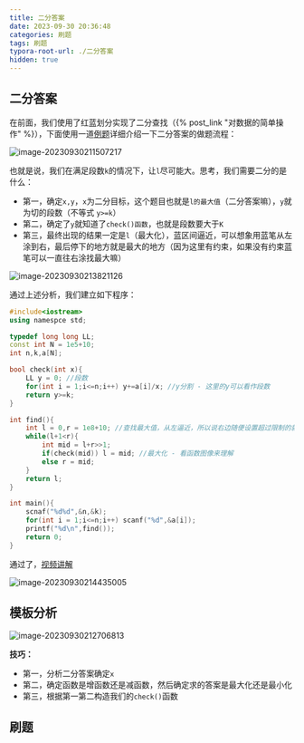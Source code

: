 ```yaml
---
title: 二分答案
date: 2023-09-30 20:36:48
categories: 刷题
tags: 刷题
typora-root-url: ./二分答案
hidden: true
---
```


## 二分答案

在前面，我们使用了红蓝划分实现了二分查找（{% post_link "对数据的简单操作" %}），下面使用一道[例题](https://www.luogu.com.cn/problem/P2440)详细介绍一下二分答案的做题流程：

![image-20230930211507217](image-20230930211507217.png)

也就是说，我们在满足段数`k`的情况下，让`l`尽可能大。思考，我们需要二分的是什么：

- 第一，确定`x,y`，`x`为二分目标，这个题目也就是`l的最大值`（二分答案嘛），`y`就为切的段数（不等式 `y>=k`）
- 第二，确定了`y`就知道了`check()函数`，也就是段数要大于`K`
- 第三，最终出现的结果一定是`l`（最大化），蓝区间逼近，可以想象用蓝笔从左涂到右，最后停下的地方就是最大的地方（因为这里有约束，如果没有约束蓝笔可以一直往右涂找最大嘛）

![image-20230930213821126](image-20230930213821126.png)

通过上述分析，我们建立如下程序：

```c++
#include<iostream>
using namespce std;

typedef long long LL;
const int N = 1e5+10;
int n,k,a[N];

bool check(int x){
    LL y = 0; //段数
    for(int i = 1;i<=n;i++) y+=a[i]/x; //y分割 - 这里的y可以看作段数
    return y>=k;
}

int find(){
    int l = 0,r = 1e8+10; //查找最大值，从左逼近，所以说右边随便设置超过限制的就行
    while(l+1<r){
        int mid = l+r>>1;
        if(check(mid)) l = mid; //最大化 - 看函数图像来理解
        else r = mid;
    }
    return l;
}

int main(){
    scnaf("%d%d",&n,&k);
    for(int i = 1;i<=n;i++) scanf("%d",&a[i]);
    printf("%d\n",find());
    return 0;
}
```

通过了，[视频讲解](https://www.bilibili.com/video/BV128411M7GT/?spm_id_from=333.999.0.0&vd_source=731595967596af37618c926a191e7811)

![image-20230930214435005](image-20230930214435005.png)

## 模板分析

![image-20230930212706813](image-20230930212706813.png)

**技巧：**

- 第一，分析二分答案确定`x`
- 第二，确定函数是增函数还是减函数，然后确定求的答案是最大化还是最小化
- 第三，根据第一第二构造我们的`check()`函数

## 刷题

